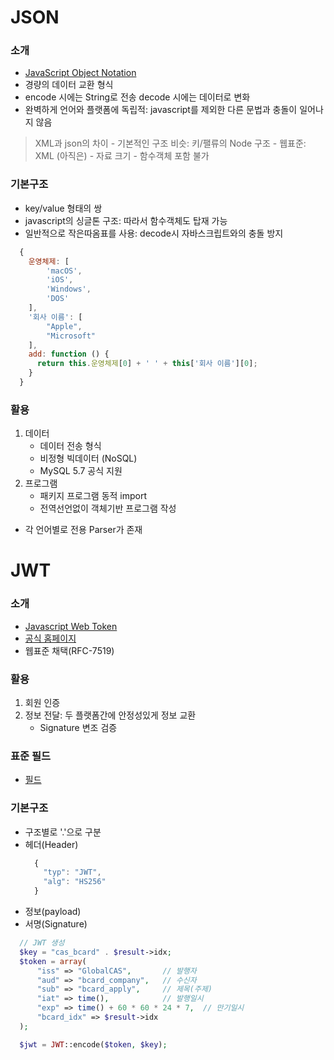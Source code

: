 # JSON

### 소개
  - [JavaScript Object Notation](https://www.json.org/json-ko.html)
  - 경량의 데이터 교환 형식
  - encode 시에는 String로 전송 decode 시에는 데이터로 변화
  - 완벽하게 언어와 플랫폼에 독립적: javascript를 제외한 다른 문법과 충돌이 일어나지 않음
  > XML과 json의 차이
    - 기본적인 구조 비슷: 키/팰류의 Node 구조
    - 웹표준: XML (아직은)
    - 자료 크기
    - 함수객체 포함 불가

### 기본구조
  - key/value 형태의 쌍
  - javascript의 싱글톤 구조: 따라서 함수객체도 탑재 가능
  - 일반적으로 작은따옴표를 사용: decode시 자바스크립트와의 충돌 방지
  ```javascript
    {
      운영체제: [
          'macOS',
          'iOS',
          'Windows',
          'DOS'
      ],
      '회사 이름': [
          "Apple",
          "Microsoft"
      ],
      add: function () {
        return this.운영체제[0] + ' ' + this['회사 이름'][0];
      }
    }
  ```

### 활용
  1. 데이터
      - 데이터 전송 형식
      - 비정형 빅데이터 (NoSQL)
      - MySQL 5.7 공식 지원
  2. 프로그램
      - 패키지 프로그램 동적 import
      - 전역선언없이 객체기반 프로그램 작성
  - 각 언어별로 전용 Parser가 존재

# JWT

### 소개
  - [Javascript Web Token](https://zetawiki.com/wiki/JSON%EC%9B%B9%ED%86%A0%ED%81%B0_JWT)
  - [공식 홈페이지](https://jwt.io/)
  - 웹표준 채택(RFC-7519)

### 활용
  1. 회원 인증
  2. 정보 전달: 두 플랫폼간에 안정성있게 정보 교환
      - Signature 변조 검증

### 표준 필드
  - [필드](https://zetawiki.com/wiki/JSON%EC%9B%B9%ED%86%A0%ED%81%B0_JWT#.ED.91.9C.EC.A4.80_.ED.95.84.EB.93.9C)

### 기본구조
  - 구조별로 '.'으로 구분
  - 헤더(Header)
      ```javascript
        {
          "typ": "JWT",
          "alg": "HS256"
        }
      ```
  - 정보(payload)
  - 서명(Signature)
  ```php
    // JWT 생성
    $key = "cas_bcard" . $result->idx;
    $token = array(
        "iss" => "GlobalCAS",       // 발행자
        "aud" => "bcard_company",   // 수신자
        "sub" => "bcard_apply",     // 제목(주제)
        "iat" => time(),            // 발행일시
        "exp" => time() + 60 * 60 * 24 * 7,  // 만기일시
        "bcard_idx" => $result->idx
    );

    $jwt = JWT::encode($token, $key);
  ```
